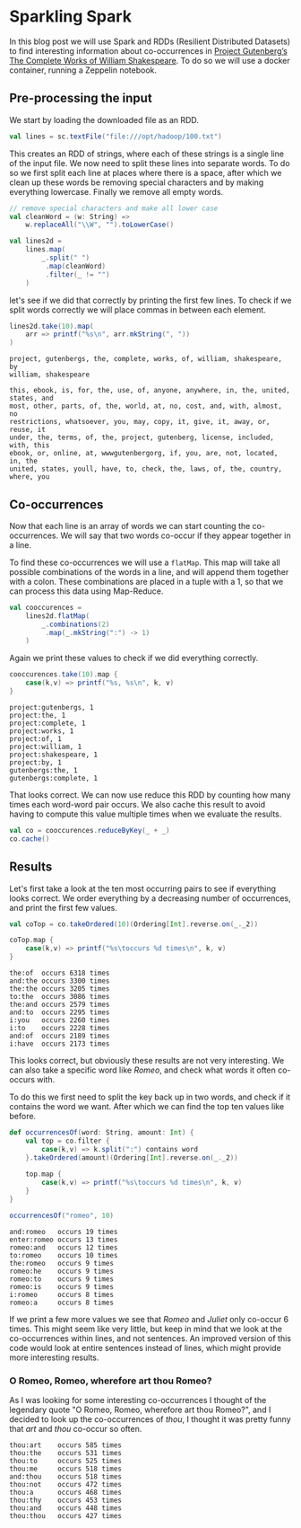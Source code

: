 # Sparkling Spark

In this blog post we will use Spark and RDDs (Resilient Distributed Datasets) to find interesting information about co-occurrences in [Project Gutenberg’s The Complete Works of William Shakespeare](https://raw.githubusercontent.com/rubigdata-dockerhub/hadoop-dockerfile/master/100.txt).
To do so we will use a docker container, running a Zeppelin notebook.

## Pre-processing the input

We start by loading the downloaded file as an RDD.

```scala
val lines = sc.textFile("file:///opt/hadoop/100.txt")
```

This creates an RDD of strings, where each of these strings is a single line of the input file.
We now need to split these lines into separate words. To do so we first split each line at places where there is a space, after which we clean up these words be removing special characters and by making everything lowercase. Finally we remove all empty words.

```scala
// remove special characters and make all lower case
val cleanWord = (w: String) =>
    w.replaceAll("\\W", "").toLowerCase()

val lines2d =
    lines.map(
        _.split(" ")
         .map(cleanWord)
         .filter(_ != "")
    )
```

let's see if we did that correctly by printing the first few lines. To check if we split words correctly we will place commas in between each element.

```scala
lines2d.take(10).map(
    arr => printf("%s\n", arr.mkString(", "))
)
```
```
project, gutenbergs, the, complete, works, of, william, shakespeare, by
william, shakespeare

this, ebook, is, for, the, use, of, anyone, anywhere, in, the, united, states, and
most, other, parts, of, the, world, at, no, cost, and, with, almost, no
restrictions, whatsoever, you, may, copy, it, give, it, away, or, reuse, it
under, the, terms, of, the, project, gutenberg, license, included, with, this
ebook, or, online, at, wwwgutenbergorg, if, you, are, not, located, in, the
united, states, youll, have, to, check, the, laws, of, the, country, where, you
```

## Co-occurrences

Now that each line is an array of words we can start counting the co-occurrences. We will say that two words co-occur if they appear together in a line.

To find these co-occurrences we will use a `flatMap`. This map will take all possible combinations of the words in a line, and will append them together with a colon.
These combinations are placed in a tuple with a 1, so that we can process this data using Map-Reduce.

```scala
val cooccurences =
    lines2d.flatMap(
        _.combinations(2)
         .map(_.mkString(":") -> 1)
    )
```

Again we print these values to check if we did everything correctly.

```scala
cooccurences.take(10).map {
    case(k,v) => printf("%s, %s\n", k, v)
}
```
```
project:gutenbergs, 1
project:the, 1
project:complete, 1
project:works, 1
project:of, 1
project:william, 1
project:shakespeare, 1
project:by, 1
gutenbergs:the, 1
gutenbergs:complete, 1
```

That looks correct.
We can now use reduce this RDD by counting how many times each word-word pair occurs. We also cache this result to avoid having to compute this value multiple times when we evaluate the results.

```scala
val co = cooccurences.reduceByKey(_ + _)
co.cache()
```

## Results

Let's first take a look at the ten most occurring pairs to see if everything looks correct. We order everything by a decreasing number of occurrences, and print the first few values.

```scala
val coTop = co.takeOrdered(10)(Ordering[Int].reverse.on(_._2))

coTop.map {
    case(k,v) => printf("%s\toccurs %d times\n", k, v)
}
```
```
the:of  occurs 6318 times
and:the occurs 3300 times
the:the occurs 3205 times
to:the  occurs 3086 times
the:and occurs 2579 times
and:to  occurs 2295 times
i:you   occurs 2260 times
i:to    occurs 2228 times
and:of  occurs 2189 times
i:have  occurs 2173 times
```

This looks correct, but obviously these results are not very interesting. We can also take a specific word like _Romeo_, and check what words it often co-occurs with.

To do this we first need to split the key back up in two words, and check if it contains the word we want. After which we can find the top ten values like before.

```scala
def occurrencesOf(word: String, amount: Int) {
    val top = co.filter {
        case(k,v) => k.split(":") contains word
    }.takeOrdered(amount)(Ordering[Int].reverse.on(_._2))
    
    top.map {
        case(k,v) => printf("%s\toccurs %d times\n", k, v)
    }
}

occurrencesOf("romeo", 10)
```
```
and:romeo 	occurs 19 times
enter:romeo occurs 13 times
romeo:and 	occurs 12 times
to:romeo 	occurs 10 times
the:romeo 	occurs 9 times
romeo:he 	occurs 9 times
romeo:to 	occurs 9 times
romeo:is 	occurs 9 times
i:romeo 	occurs 8 times
romeo:a 	occurs 8 times
```

If we print a few more values we see that _Romeo_ and _Juliet_ only co-occur 6 times. This might seem like very little, but keep in mind that we look at the co-occurrences within lines, and not sentences.
An improved version of this code would look at entire sentences instead of lines, which might provide more interesting results.

### O Romeo, Romeo, wherefore art thou Romeo?

As I was looking for some interesting co-occurrences I thought of the legendary quote "O Romeo, Romeo, wherefore art thou Romeo?", and I decided to look up the co-occurrences of _thou_, I thought it was pretty funny that _art_ and _thou_ co-occur so often.

```
thou:art 	occurs 585 times
thou:the 	occurs 531 times
thou:to 	occurs 525 times
thou:me 	occurs 518 times
and:thou 	occurs 518 times
thou:not 	occurs 472 times
thou:a      occurs 468 times
thou:thy 	occurs 453 times
thou:and 	occurs 448 times
thou:thou 	occurs 427 times
```
